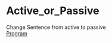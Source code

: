 # Active_or_Passive
Change Sentence from active to passive<br>
<a href="https://github.com/RishavMishraRM/Active_or_Passive/blob/main/Active_Passive.ipynb">Program</a>
